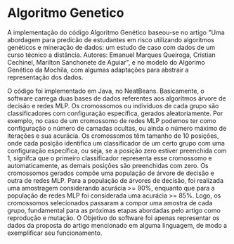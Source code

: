 <html>
  <h1>Algoritmo Genetico</h1>
  <p>A implementação do código Algoritmo Genético baseou-se no artigo "Uma abordagem para predicão de estudantes em risco
  utilizando algoritmos genéticos e mineração de dados: um estudo de caso com dados de um curso técnico a distância.
  Autores: Emanuel Marques Queiroga, Cristian Cechinel, Marilton Sanchonete de Aguiar", e no modelo do Algorimo Genético da Mochila, com algumas
  adaptações para abstrair a representação dos dados.</p> 
  <p>O código foi implementado em Java, no NeatBeans. Basicamente, o software carrega duas bases de dados referentes aos algoritmos árvore de decisão e redes MLP. 
  Os cromossomos ou indivíduos de cada grupo são classificadores com configuração específica, gerados aleatoriamente. Por exemplo, no caso de um cromossomo de
    redes MLP podemos ter como configuração o número de camadas ocultas, ou ainda o número máximo de iterações e sua acurácia. Os cromossomos têm tamanho de 10 posições, onde cada
    posição identifica um classificador de um certo grupo com uma configuração específica, ou seja, se a posição zero estiver preenchida com 1, signifca que o primeiro classificador
    representa esse cromossomo e automaticamente, as demais posições são preenchidas com zero. Os cromossomos gerados compõe
  uma população de árvore de decisão e outra de redes MLP. Para a população de árvores de decisão, foi realizada uma amostragem considerando acurácia >= 90%, enquanto
  que para a população de redes MLP foi considerada uma acurácia >= 85%. Logo, os cromossomos selecionados passaram a compor uma amostra de cada grupo, fundamental para as
  próximas etapas abordadas pelo artigo como reprodução e mutação. O Objetivo do software foi apenas representar os dados da proposta do artigo mencionado em alguma linguagem, 
    de modo a exemplificar seu funcionamento.</p>
  
</html>
